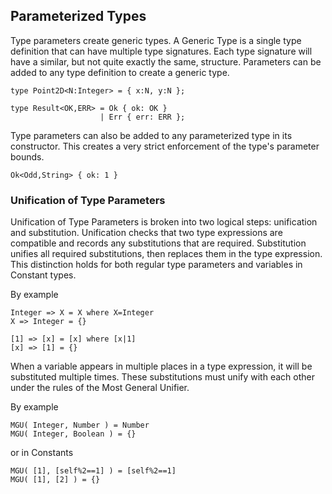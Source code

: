 ## Parameterized Types

Type parameters create generic types.
A Generic Type is a single type definition that can have multiple type signatures.
Each type signature will have a similar, but not quite exactly the same, structure.
Parameters can be added to any type definition to create a generic type.

```lsts
type Point2D<N:Integer> = { x:N, y:N };

type Result<OK,ERR> = Ok { ok: OK }
                    | Err { err: ERR };
```

Type parameters can also be added to any parameterized type in its constructor.
This creates a very strict enforcement of the type's parameter bounds.

```lsts
Ok<Odd,String> { ok: 1 }
```

### Unification of Type Parameters

Unification of Type Parameters is broken into two logical steps: unification and substitution.
Unification checks that two type expressions are compatible and records any substitutions that are required.
Substitution unifies all required substitutions, then replaces them in the type expression.
This distinction holds for both regular type parameters and variables in Constant types.

By example

```lsts
Integer => X = X where X=Integer
X => Integer = {}
```

```lsts
[1] => [x] = [x] where [x|1]
[x] => [1] = {}
```

When a variable appears in multiple places in a type expression, it will be substituted multiple times.
These substitutions must unify with each other under the rules of the Most General Unifier.

By example

```lsts
MGU( Integer, Number ) = Number
MGU( Integer, Boolean ) = {}
```

or in Constants

```lsts
MGU( [1], [self%2==1] ) = [self%2==1]
MGU( [1], [2] ) = {}
```
